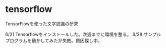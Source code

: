# tensorflow
TensorFlowを使った文字認識の研究

6/21 Tensorflowをインストールした。次週までに環境を整る。
6/28 サンプルプログラムを動かしてみたが失敗。原因探し中。
